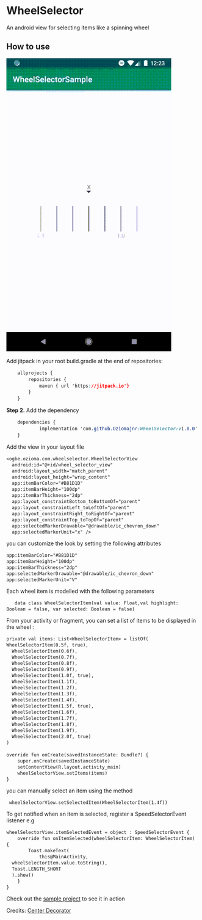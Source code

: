 

# WheelSelector
An android view for selecting items like a spinning wheel

## How to use

![Demo](https://github.com/Oziomajnr/WheelSelector/blob/master/demo.gif)

Add jitpack in your root build.gradle at the end of repositories:

```css
	allprojects {
		repositories {
			maven { url 'https://jitpack.io'}
		}
	}
```

**Step 2.**  Add the dependency

```css
	dependencies {
	        implementation 'com.github.Oziomajnr:WheelSelector:v1.0.0'
	}
```
 
 Add the view in your layout file 

    <ogbe.ozioma.com.wheelselector.WheelSelectorView  
      android:id="@+id/wheel_selector_view"  
      android:layout_width="match_parent"  
      android:layout_height="wrap_content"  
      app:itemBarColor="#B81D1D"  
      app:itemBarHeight="100dp"  
      app:itemBarThickness="2dp"  
      app:layout_constraintBottom_toBottomOf="parent"  
      app:layout_constraintLeft_toLeftOf="parent"  
      app:layout_constraintRight_toRightOf="parent"  
      app:layout_constraintTop_toTopOf="parent"  
      app:selectedMarkerDrawable="@drawable/ic_chevron_down"  
      app:selectedMarkerUnit="x" />

you can customize the look by setting the following attributes

    app:itemBarColor="#B81D1D"  
    app:itemBarHeight="100dp"  
    app:itemBarThickness="2dp"  
    app:selectedMarkerDrawable="@drawable/ic_chevron_down"  
    app:selectedMarkerUnit="V"

Each wheel item is modelled with the following parameters

       data class WheelSelectorItem(val value: Float,val highlight: Boolean = false, var selected: Boolean = false)

From your activity or fragment, you can set a list of items to be displayed in the wheel :

    private val items: List<WheelSelectorItem> = listOf(  
    WheelSelectorItem(0.5f, true),  
      WheelSelectorItem(0.6f),  
      WheelSelectorItem(0.7f),  
      WheelSelectorItem(0.8f),  
      WheelSelectorItem(0.9f),  
      WheelSelectorItem(1.0f, true),  
      WheelSelectorItem(1.1f),  
      WheelSelectorItem(1.2f),  
      WheelSelectorItem(1.3f),  
      WheelSelectorItem(1.4f),  
      WheelSelectorItem(1.5f, true),  
      WheelSelectorItem(1.6f),  
      WheelSelectorItem(1.7f),  
      WheelSelectorItem(1.8f),  
      WheelSelectorItem(1.9f),  
      WheelSelectorItem(2.0f, true)  
    )  
      
    override fun onCreate(savedInstanceState: Bundle?) {  
        super.onCreate(savedInstanceState)  
        setContentView(R.layout.activity_main)  
        wheelSelectorView.setItems(items) 
    }

you can manually select an item using the method 

     wheelSelectorView.setSelectedItem(WheelSelectorItem(1.4f)) 
To get notified when an item is selected, register a SpeedSelectorEvent listener e.g

    wheelSelectorView.itemSelectedEvent = object : SpeedSelectorEvent {  
        override fun onItemSelected(wheelSelectorItem: WheelSelectorItem) {  
            Toast.makeText(  
                this@MainActivity,  
      wheelSelectorItem.value.toString(),  
      Toast.LENGTH_SHORT  
      ).show()  
        }  
    }

Check out the [sample project](https://github.com/Oziomajnr/WheelSelector/tree/master/app) to see it in action

Credits: 
[Center Decorator](https://stackoverflow.com/a/53510142/3937903)


